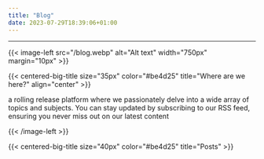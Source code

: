 ```yaml
---
title: "Blog"
date: 2023-07-29T18:39:06+01:00
---
```


---

{{< image-left src="/blog.webp" alt="Alt text"  width="750px" margin="10px" >}}

{{< centered-big-title size="35px" color="#be4d25" title="Where are we here?" align="center" >}}

a rolling release platform  where we passionately delve into a wide array of topics and
subjects. You can stay updated by subscribing to our RSS feed, ensuring you never miss out on our latest content

{{< /image-left >}}

{{< centered-big-title size="40px" color="#be4d25" title="Posts" >}}


